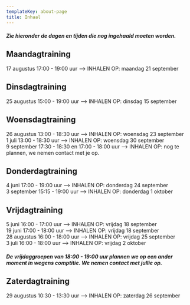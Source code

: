 ```yaml
---
templateKey: about-page
title: Inhaal
---
```


#####  Zie hieronder de dagen en tijden die nog ingehaald moeten worden. 

## Maandagtraining 

17 augustus 17:00 - 19:00 uur --> INHALEN OP: maandag 21 september

## Dinsdagtraining 

25 augustus 15:00 - 19:00 uur --> INHALEN OP: dinsdag 15 september 

## Woensdagtraining

26 augustus 13:00 - 18:30 uur --> INHALEN OP: woensdag 23 september  <br>
1 juli 13:00 - 18:30 uur --> INHALEN OP: woensdag 30 september  <br>
9 september 17:30 - 18:30 en 17:00 - 18:00 uur --> INHALEN OP: nog te plannen, we nemen contact met je op.

## Donderdagtraining 

4 juni 17:00 - 19:00 uur --> INHALEN OP: donderdag 24 september  <br>
3 september 15:15 - 19:00 uur --> INHALEN OP: donderdag 1 oktober

## Vrijdagtraining 

5 juni 16:00 - 17:00 uur --> INHALEN OP: vrijdag 18 september <br>
19 juni 17:00 - 18:00 uur --> INHALEN OP: vrijdag 18 september  <br>
28 augustus 16:00 - 18:00 uur --> INHALEN OP: vrijdag 25 september  <br>
3 juli 16:00 - 18:00 uur --> INHALEN OP: vrijdag 2 oktober 

##### De vrijdaggroepen van 18:00 - 19:00 uur plannen we op een ander moment in wegens comptitie. We nemen contact met jullie op.

## Zaterdagtraining

29 augustus 10:30 - 13:30 uur --> INHALEN OP: zaterdag 26 september 
